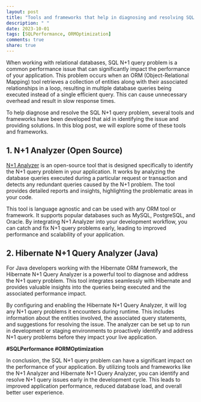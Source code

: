 ```yaml
---
layout: post
title: "Tools and frameworks that help in diagnosing and resolving SQL N+1 query problem"
description: " "
date: 2023-10-01
tags: [SQLPerformance, ORMOptimization]
comments: true
share: true
---
```


When working with relational databases, SQL N+1 query problem is a common performance issue that can significantly impact the performance of your application. This problem occurs when an ORM (Object-Relational Mapping) tool retrieves a collection of entities along with their associated relationships in a loop, resulting in multiple database queries being executed instead of a single efficient query. This can cause unnecessary overhead and result in slow response times.

To help diagnose and resolve the SQL N+1 query problem, several tools and frameworks have been developed that aid in identifying the issue and providing solutions. In this blog post, we will explore some of these tools and frameworks.

## 1. N+1 Analyzer (Open Source)

[N+1 Analyzer](https://github.com/branflake2267/N1Analyzer) is an open-source tool that is designed specifically to identify the N+1 query problem in your application. It works by analyzing the database queries executed during a particular request or transaction and detects any redundant queries caused by the N+1 problem. The tool provides detailed reports and insights, highlighting the problematic areas in your code.

This tool is language agnostic and can be used with any ORM tool or framework. It supports popular databases such as MySQL, PostgreSQL, and Oracle. By integrating N+1 Analyzer into your development workflow, you can catch and fix N+1 query problems early, leading to improved performance and scalability of your application.

## 2. Hibernate N+1 Query Analyzer (Java)

For Java developers working with the Hibernate ORM framework, the Hibernate N+1 Query Analyzer is a powerful tool to diagnose and address the N+1 query problem. This tool integrates seamlessly with Hibernate and provides valuable insights into the queries being executed and the associated performance impact.

By configuring and enabling the Hibernate N+1 Query Analyzer, it will log any N+1 query problems it encounters during runtime. This includes information about the entities involved, the associated query statements, and suggestions for resolving the issue. The analyzer can be set up to run in development or staging environments to proactively identify and address N+1 query problems before they impact your live application.

**#SQLPerformance #ORMOptimization**

In conclusion, the SQL N+1 query problem can have a significant impact on the performance of your application. By utilizing tools and frameworks like the N+1 Analyzer and Hibernate N+1 Query Analyzer, you can identify and resolve N+1 query issues early in the development cycle. This leads to improved application performance, reduced database load, and overall better user experience.